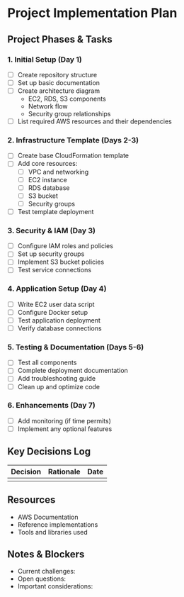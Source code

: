 # Project Implementation Plan

## Project Phases & Tasks

### 1. Initial Setup (Day 1)
- [ ] Create repository structure
- [ ] Set up basic documentation
- [ ] Create architecture diagram
  - EC2, RDS, S3 components
  - Network flow
  - Security group relationships
- [ ] List required AWS resources and their dependencies

### 2. Infrastructure Template (Days 2-3)
- [ ] Create base CloudFormation template
- [ ] Add core resources:
  - [ ] VPC and networking
  - [ ] EC2 instance
  - [ ] RDS database
  - [ ] S3 bucket
  - [ ] Security groups
- [ ] Test template deployment

### 3. Security & IAM (Day 3)
- [ ] Configure IAM roles and policies
- [ ] Set up security groups
- [ ] Implement S3 bucket policies
- [ ] Test service connections

### 4. Application Setup (Day 4)
- [ ] Write EC2 user data script
- [ ] Configure Docker setup
- [ ] Test application deployment
- [ ] Verify database connections

### 5. Testing & Documentation (Days 5-6)
- [ ] Test all components
- [ ] Complete deployment documentation
- [ ] Add troubleshooting guide
- [ ] Clean up and optimize code

### 6. Enhancements (Day 7)
- [ ] Add monitoring (if time permits)
- [ ] Implement any optional features

## Key Decisions Log

| Decision | Rationale | Date |
|----------|-----------|------|
|          |           |      |

## Resources
- AWS Documentation
- Reference implementations
- Tools and libraries used

## Notes & Blockers
- Current challenges:
- Open questions:
- Important considerations: